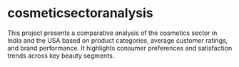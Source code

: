 # cosmeticsectoranalysis
This project presents a comparative analysis of the cosmetics sector in India and the USA based on product categories, average customer ratings, and brand performance. It highlights consumer preferences and satisfaction trends across key beauty segments.
